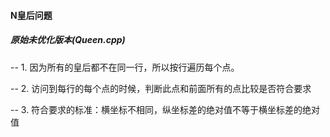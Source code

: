 #### N皇后问题

##### 原始未优化版本(Queen.cpp)

-- 1. 因为所有的皇后都不在同一行，所以按行遍历每个点。

-- 2. 访问到每行的每个点的时候，判断此点和前面所有的点比较是否符合要求

-- 3. 符合要求的标准：横坐标不相同，纵坐标差的绝对值不等于横坐标差的绝对值
